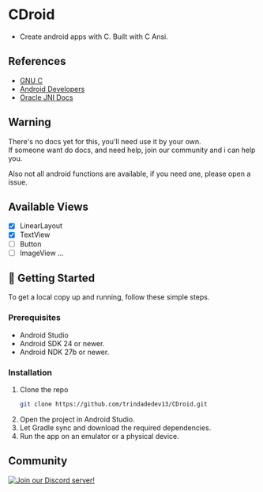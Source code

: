# CDroid
 - Create android apps with C. Built with C Ansi.

## References
 - [GNU C](https://www.gnu.org/software/gnu-c-manual/gnu-c-manual.html)
 - [Android Developers](https://developer.android.com/)
 - [Oracle JNI Docs](https://docs.oracle.com/javase/8/docs/technotes/guides/jni/spec/jniTOC.html)

## Warning
  There's no docs yet for this, you'll need use it by your own.  
  If someone want do docs, and need help, join our community and i can help you.  
  
  Also not all android functions are available, if you need one, please open a issue.  

## Available Views
- [X] LinearLayout
- [X] TextView
- [ ] Button
- [ ] ImageView
...

## 🚀 Getting Started

To get a local copy up and running, follow these simple steps.

### Prerequisites

- Android Studio
- Android SDK 24 or newer.
- Android NDK 27b or newer.

### Installation

1. Clone the repo
   ```sh
   git clone https://github.com/trindadedev13/CDroid.git
   ```
2. Open the project in Android Studio.
3. Let Gradle sync and download the required dependencies.
4. Run the app on an emulator or a physical device.

## Community
[![Join our Discord server!](https://invidget.switchblade.xyz/5hSStgYfru)](https://discord.gg/5hSStgYfru)
